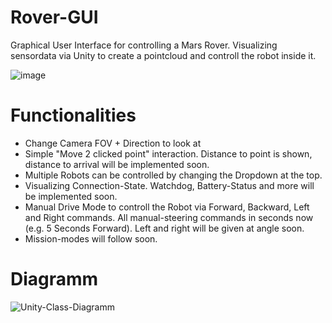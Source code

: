 # Rover-GUI
Graphical User Interface for controlling a Mars Rover. Visualizing sensordata via Unity to create a pointcloud and controll the robot inside it.

![image](https://github.com/Distr0hopper/Rover-GUI/assets/100717485/abebb3b9-e3c0-4774-a0ae-0ca6ef84cc03)


# Functionalities 
* Change Camera FOV + Direction to look at
* Simple "Move 2 clicked point" interaction. Distance to point is shown, distance to arrival will be implemented soon.
* Multiple Robots can be controlled by changing the Dropdown at the top.
* Visualizing Connection-State. Watchdog, Battery-Status and more will be implemented soon.
* Manual Drive Mode to controll the Robot via Forward, Backward, Left and Right commands. All manual-steering commands in seconds now (e.g. 5 Seconds Forward). Left and right will be given at angle soon.
* Mission-modes will follow soon.

# Diagramm 
![Unity-Class-Diagramm](https://github.com/Distr0hopper/Rover-GUI/assets/100717485/6b3b3917-e0ee-4737-945d-11e3d806e5c6)
